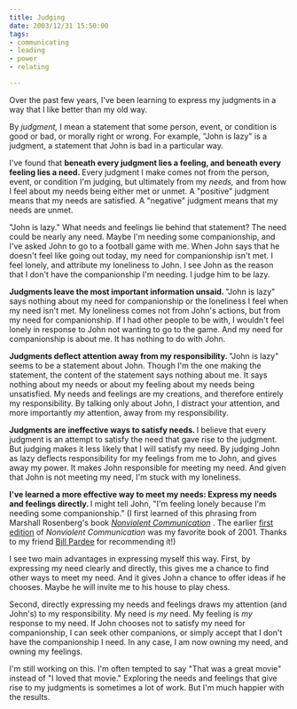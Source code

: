```yaml
--- 
title: Judging
date: 2003/12/31 15:50:00
tags: 
- communicating
- leading
- power
- relating

---
```


<p> Over the past few years, I've been learning to express my judgments in a way that I like better than my old way. </p>
<p> By <em>judgment,</em> I mean a statement that some person, event, or condition is good or bad, or morally right or wrong. For example, "John is lazy" is a judgment, a statement that John is bad in a particular way. </p>
<p> I've found that <strong> beneath every judgment lies a feeling, and beneath every feeling lies a need. </strong> Every judgment I make comes not from the person, event, or condition I'm judging, but ultimately from my <em>needs,</em> and from how I feel about my needs being either met or unmet. A "positive" judgment means that my needs are satisfied. A "negative" judgment means that my needs are unmet. </p>
<p> "John is lazy." What needs and feelings lie behind that statement? The need could be nearly any need. Maybe I'm needing some companionship, and I've asked John to go to a football game with me. When John says that he doesn't feel like going out today, my need for companionship isn't met. I feel lonely, and attribute my loneliness to John. I see John as the reason that I don't have the companionship I'm needing. I judge him to be lazy. </p>
<p>
<strong> Judgments leave the most important information unsaid. </strong> "John is lazy" says nothing about my need for companionship or the loneliness I feel when my need isn't met. My loneliness comes not from John's actions, but from my need for companionship. If I had other people to be with, I wouldn't feel lonely in response to John not wanting to go to the game. And my need for companionship is about me. It has nothing to do with John. </p>
<p>
<strong> Judgments deflect attention away from my responsibility. </strong> "John is lazy" seems to be a statement about John. Though I'm the one making the statement, the content of the statement says nothing about me. It says nothing about my needs or about my feeling about my needs being unsatisfied. My needs and feelings are my creations, and therefore entirely my responsibility. By talking only about John, I distract your attention, and more importantly <em>my</em> attention, away from my responsibility. </p>
<p>
<strong> Judgments are ineffective ways to satisfy needs. </strong> I believe that every judgment is an attempt to satisfy the need that gave rise to the judgment. But judging makes it less likely that I will satisfy my need. By judging John as lazy deflects responsibility for my feelings from me to John, and gives away my power. It makes John responsible for meeting my need. And given that John is not meeting my need, I'm stuck with my loneliness. </p>
<p>
<strong> I've learned a more effective way to meet my needs: Express my needs and feelings directly. </strong> I might tell John, "I'm feeling lonely because I'm needing some companionship." (I first learned of this phrasing from Marshall Rosenberg's book  <em>
<a href="http://www.amazon.com/exec/obidos/ASIN/1892005034/dalehemer-20">Nonviolent Communication</a>
</em>.  The earlier <a href="http://www.amazon.com/exec/obidos/ASIN/1892005026/dalehemer-20">first edition</a> of <em>Nonviolent Communication</em> was my favorite book of 2001. Thanks to my friend <a href="http://www.pardee-quality-methods.com/">Bill Pardee</a> for recommending it!) </p>
<p> I see two main advantages in expressing myself this way. First, by expressing my need clearly and directly, this gives me a chance to find other ways to meet my need. And it gives John a chance to offer ideas if he chooses. Maybe he will invite me to his house to play chess. </p>
<p> Second, directly expressing my needs and feelings draws my attention (and John's) to my responsibility. My need is <em>my</em> need. My feeling is <em>my</em> response to my need. If John chooses not to satisfy my need for companionship, I can seek other companions, or simply accept that I don't have the companionship I need. In any case, I am now owning my need, and owning my feelings. </p>
<p> I'm still working on this. I'm often tempted to say "That was a great movie" instead of "I loved that movie." Exploring the needs and feelings that give rise to my judgments is sometimes a lot of work. But I'm much happier with the results. </p>
